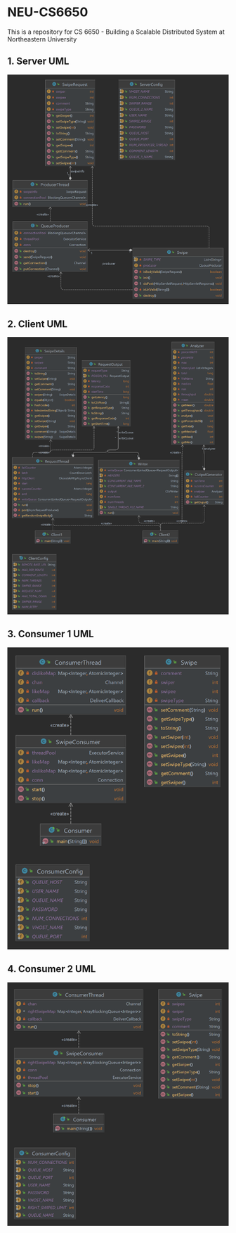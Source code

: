 # NEU-CS6650
This is a repository for CS 6650 - Building a Scalable Distributed System at Northeastern University

## 1. Server UML
![Server UML](Server-UML.png)

## 2. Client UML
![Client UML](Client-UML.png)

## 3. Consumer 1 UML
![Consumer 1 UML](Consumer1-UML.png)

## 4. Consumer 2 UML
![Consumer 2 UML](Consumer2-UML.png)